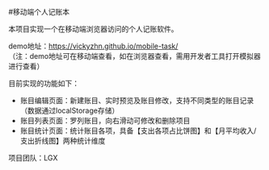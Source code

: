 #移动端个人记账本

本项目实现一个在移动端浏览器访问的个人记账软件。

demo地址：https://vickyzhn.github.io/mobile-task/ <br/>（注：demo地址可在移动端查看，如在浏览器查看，需用开发者工具打开模拟器进行查看）

目前实现的功能如下：
* 账目编辑页面：新建账目、实时预览及账目修改，支持不同类型的账目记录（数据通过localStorage存储）
* 账目列表页面：罗列账目，向右滑动可修改和删除项目
* 账目统计页面：统计账目各项，具备【支出各项占比饼图】和【月平均收入/支出折线图】两种统计维度

项目团队：LGX
